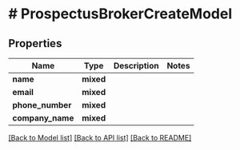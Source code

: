 # # ProspectusBrokerCreateModel

## Properties

Name | Type | Description | Notes
------------ | ------------- | ------------- | -------------
**name** | **mixed** |  |
**email** | **mixed** |  |
**phone_number** | **mixed** |  |
**company_name** | **mixed** |  |

[[Back to Model list]](../../README.md#models) [[Back to API list]](../../README.md#endpoints) [[Back to README]](../../README.md)
